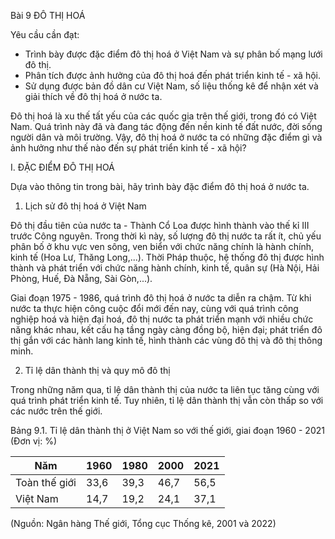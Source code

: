 Bài 9 ĐÔ THỊ HOÁ

Yêu cầu cần đạt:
- Trình bày được đặc điểm đô thị hoá ở Việt Nam và sự phân bố mạng lưới đô thị.
- Phân tích được ảnh hưởng của đô thị hoá đến phát triển kinh tế - xã hội.
- Sử dụng được bản đồ dân cư Việt Nam, số liệu thống kê để nhận xét và giải thích về đô thị hoá ở nước ta.

Đô thị hoá là xu thế tất yếu của các quốc gia trên thế giới, trong đó có Việt Nam. Quá trình này đã và đang tác động đến nền kinh tế đất nước, đời sống người dân và môi trường. Vậy, đô thị hoá ở nước ta có những đặc điểm gì và ảnh hưởng như thế nào đến sự phát triển kinh tế - xã hội?

I. ĐẶC ĐIỂM ĐÔ THỊ HOÁ

Dựa vào thông tin trong bài, hãy trình bày đặc điểm đô thị hoá ở nước ta.

1. Lịch sử đô thị hoá ở Việt Nam

Đô thị đầu tiên của nước ta - Thành Cổ Loa được hình thành vào thế kỉ III trước Công nguyên. Trong thời kì này, số lượng đô thị nước ta rất ít, chủ yếu phân bố ở khu vực ven sông, ven biển với chức năng chính là hành chính, kinh tế (Hoa Lư, Thăng Long,...). Thời Pháp thuộc, hệ thống đô thị được hình thành và phát triển với chức năng hành chính, kinh tế, quân sự (Hà Nội, Hải Phòng, Huế, Đà Nẵng, Sài Gòn,...).

Giai đoạn 1975 - 1986, quá trình đô thị hoá ở nước ta diễn ra chậm. Từ khi nước ta thực hiện công cuộc đổi mới đến nay, cùng với quá trình công nghiệp hoá và hiện đại hoá, đô thị nước ta phát triển mạnh với nhiều chức năng khác nhau, kết cấu hạ tầng ngày càng đồng bộ, hiện đại; phát triển đô thị gắn với các hành lang kinh tế, hình thành các vùng đô thị và đô thị thông minh.

2. Tỉ lệ dân thành thị và quy mô đô thị

Trong những năm qua, tỉ lệ dân thành thị của nước ta liên tục tăng cùng với quá trình phát triển kinh tế. Tuy nhiên, tỉ lệ dân thành thị vẫn còn thấp so với các nước trên thế giới.

Bảng 9.1. Tỉ lệ dân thành thị ở Việt Nam so với thế giới, giai đoạn 1960 - 2021
(Đơn vị: %)

Năm | 1960 | 1980 | 2000 | 2021
--- | --- | --- | --- | ---
Toàn thế giới | 33,6 | 39,3 | 46,7 | 56,5
Việt Nam | 14,7 | 19,2 | 24,1 | 37,1

(Nguồn: Ngân hàng Thế giới, Tổng cục Thống kê, 2001 và 2022)